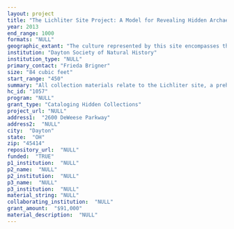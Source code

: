 ```yaml
--- 
layout: project 
title: "The Lichliter Site Project: A Model for Revealing Hidden Archaeological Collections"
year: 2013
end_range: 1000
formats: "NULL"
geographic_extant: "The culture represented by this site encompasses the Ohio River Valley, but relates to concurrent developments across much of the Eastern U.S."
institution: "Dayton Society of Natural History"
institution_type: "NULL"
primary_contact: "Frieda Brigner"
size: "84 cubic feet"
start_range: "450"
summary: "All collection materials relate to the Lichliter site, a prehistoric archaeological site covering several acres. The collection is the result of an excavation undertaken by DSNH from 1962-1970. The site is a Late Woodland period (Ohio River Valley, A.D. 450-1000) village in Montgomery County, OH. The collection as a whole consists of artifacts, field notes, maps, and printed photographs. CLIR funds are requested only to support the cataloging of the artifact collection. Artifacts include ceramic sherds, projectile points and other stone tools, carbonized botanical samples (seeds, nutshell, and wood fragments), animal bone, and soil samples. A small percentage of the overall collection is represented by finished formal tools or ornaments. The majority of artifacts represent waste products or byproducts of human activity across a broad range of domestic activities such as the manufacture of tools, butchering animals, processing plant foods, and cooking. The site is one of only a few Late Woodland sites discovered and one of the most completely excavated sites of this period. In the Ohio River Valley, the Late Woodland period refers to a poorly known, yet highly important period of dynamic cultural change. Within this time period, archaeologists recognize the collapse of Middle Woodland predecessors (known widely as the earthwork builders termed “Hopewell”); the formation of the first nucleated villages; and the adoption of maize agriculture."
hc_id: "1057"
program: "NULL"
grant_type: "Cataloging Hidden Collections"
project_url: "NULL"
address1:  "2600 DeWeese Parkway"
address2:  "NULL"
city:  "Dayton"
state:  "OH"
zip: "45414"
repository_url:  "NULL"
funded:  "TRUE"
p1_institution:  "NULL"
p2_name:  "NULL"
p2_institution:  "NULL"
p3_name:  "NULL"
p3_institution:  "NULL"
material_string: "NULL"
collaborating_institution:  "NULL"
grant_amount:  "$91,000"
material_description:  "NULL"
---
```

